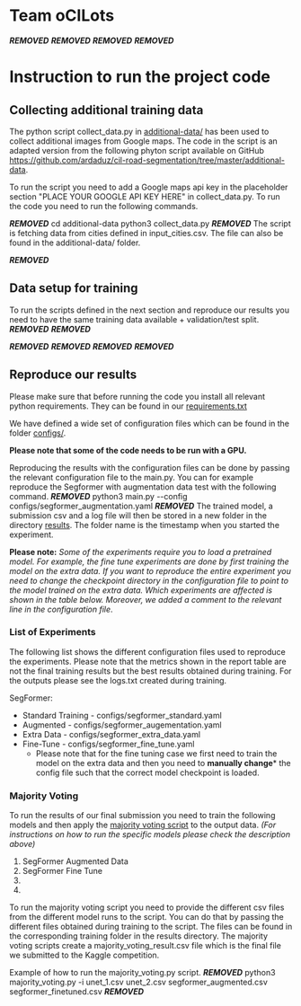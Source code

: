# Team oCILots
***REMOVED***
***REMOVED***
***REMOVED***
***REMOVED***

# Instruction to run the project code

## Collecting additional training data

The python script collect_data.py in  [additional-data/](additional-data) has been used to collect additional images from Google maps. The code in the script is an adapted version from the following phyton script available on GitHub https://github.com/ardaduz/cil-road-segmentation/tree/master/additional-data. 

To run the script you need to add a Google maps api key in the  placeholder section "PLACE YOUR GOOGLE API KEY HERE" in collect_data.py. 
To run the code you need to run the following commands. 

***REMOVED***
cd additional-data
python3 collect_data.py
***REMOVED***
The script is fetching data from cities defined in input_cities.csv. The file can also be found in the additional-data/ folder. 


***REMOVED*** 

## Data setup for training
To run the scripts defined in the next section and reproduce our results you need to have the same training data available + validation/test split. ***REMOVED***
***REMOVED***

***REMOVED***
***REMOVED***
***REMOVED***
***REMOVED***

## Reproduce our results
Please make sure that before running the code you install all relevant python requirements. They can be found in our [requirements.txt](requirements.txt)


We have defined a wide set of configuration files which can be found in the folder [configs/](configs/). 

**Please note that some of the code needs to be run with a GPU.**

Reproducing the results with the configuration files can be done by passing the relevant configuration file to the main.py. You can for example reproduce the Segformer with augmentation data test with the following command. 
***REMOVED***
python3 main.py --config configs/segformer_augmentation.yaml
***REMOVED***
The trained model, a submission csv and a log file will then be stored in a new folder in the directory [results](results/). The folder name is the timestamp when you started the experiment. 


**Please note:**
*Some of the experiments require you to load a pretrained model. For example, the fine tune experiments are done by first training the model on the extra data. If you want to reproduce the entire experiment you need to change the checkpoint directory in the configuration file to point to the model trained on the extra data. Which experiments are affected is shown in the table below. Moreover, we added a comment to the relevant line in the configuration file*. 

### List of Experiments
The following list shows the different configuration files used to reproduce the experiments. Please note that the metrics shown in the report table are not the final training results but the best results obtained during training. For the outputs please see the logs.txt created during training. 


SegFormer:

- Standard Training - configs/segformer_standard.yaml
- Augmented - configs/segformer_augementation.yaml
- Extra Data - configs/segformer_extra_data.yaml
- Fine-Tune - configs/segformer_fine_tune.yaml
  - Please note that for the fine tuning case we first need to train the model on the extra data and then you need to **manually change*** the config file such that the correct model checkpoint is loaded. 


### Majority Voting
To run the results of our final submission you need to train the following models and then apply the [majority voting script](majority_voting.py) to the output data. *(For instructions on how to run the specific models please check the description above)*
1. SegFormer Augmented Data 
2. SegFormer Fine Tune
3. 
4. 

To run the majority voting script you need to provide the different csv files from the different model runs to the script. You can do that by passing the different files obtained during training to the script. The files can be found in the corresponding training folder in the results directory. The majority voting scripts create a majority_voting_result.csv file which is the final file we submitted to the Kaggle competition. 

Example of how to run the majority_voting.py script. 
***REMOVED***
python3 majority_voting.py -i unet_1.csv unet_2.csv segformer_augmented.csv segformer_finetuned.csv 
***REMOVED***


